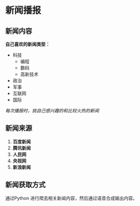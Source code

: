 # 新闻播报

 ## 新闻内容

**自己喜欢的新闻类型：**

* 科技
  * 编程
  * 数码
  * 高新技术
* 政治
* 军事
* 互联网
* 国际

*每次播报时，挑自己感兴趣的和比较火热的新闻*



## 新闻来源

1. **百度新闻**
2. **腾讯新闻**
3. **人民网**
4. **央视网**
5. **新浪新闻**



## 新闻获取方式

通过Python 进行爬去相关新闻内容，然后通过语音合成输出内容。